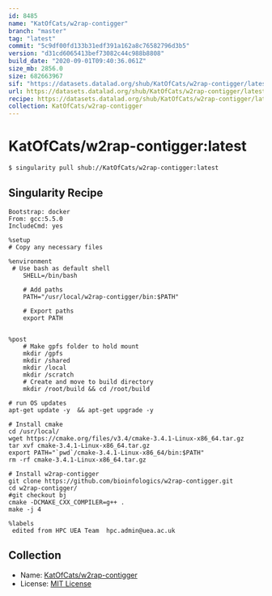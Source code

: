 ```yaml
---
id: 8485
name: "KatOfCats/w2rap-contigger"
branch: "master"
tag: "latest"
commit: "5c9df00fd133b31edf391a162a8c76582796d3b5"
version: "d31cd6065413bef73082c44c988b8808"
build_date: "2020-09-01T09:40:36.061Z"
size_mb: 2856.0
size: 682663967
sif: "https://datasets.datalad.org/shub/KatOfCats/w2rap-contigger/latest/2020-09-01-5c9df00f-d31cd606/d31cd6065413bef73082c44c988b8808.sif"
url: https://datasets.datalad.org/shub/KatOfCats/w2rap-contigger/latest/2020-09-01-5c9df00f-d31cd606/
recipe: https://datasets.datalad.org/shub/KatOfCats/w2rap-contigger/latest/2020-09-01-5c9df00f-d31cd606/Singularity
collection: KatOfCats/w2rap-contigger
---
```


# KatOfCats/w2rap-contigger:latest

```bash
$ singularity pull shub://KatOfCats/w2rap-contigger:latest
```

## Singularity Recipe

```singularity
Bootstrap: docker
From: gcc:5.5.0
IncludeCmd: yes

%setup
# Copy any necessary files 

%environment
 # Use bash as default shell
    SHELL=/bin/bash

    # Add paths
    PATH="/usr/local/w2rap-contigger/bin:$PATH"

    # Export paths
    export PATH


%post
    # Make gpfs folder to hold mount
    mkdir /gpfs
    mkdir /shared
    mkdir /local
    mkdir /scratch
    # Create and move to build directory
    mkdir /root/build && cd /root/build

# run OS updates
apt-get update -y  && apt-get upgrade -y

# Install cmake
cd /usr/local/
wget https://cmake.org/files/v3.4/cmake-3.4.1-Linux-x86_64.tar.gz
tar xvf cmake-3.4.1-Linux-x86_64.tar.gz
export PATH="`pwd`/cmake-3.4.1-Linux-x86_64/bin:$PATH"
rm -rf cmake-3.4.1-Linux-x86_64.tar.gz

# Install w2rap-contigger
git clone https://github.com/bioinfologics/w2rap-contigger.git
cd w2rap-contigger/
#git checkout bj
cmake -DCMAKE_CXX_COMPILER=g++ .
make -j 4

%labels
 edited from HPC UEA Team  hpc.admin@uea.ac.uk
```

## Collection

 - Name: [KatOfCats/w2rap-contigger](https://github.com/KatOfCats/w2rap-contigger)
 - License: [MIT License](https://api.github.com/licenses/mit)


